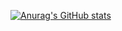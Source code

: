 [![Anurag's GitHub stats](https://github-readme-stats.vercel.app/api?username=shen9802&show_icons=true&?theme=flag-india)](https://github.com/anuraghazra/github-readme-stats)

